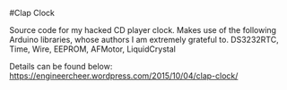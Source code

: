 #Clap Clock

Source code for my hacked CD player clock.
Makes use of the following Arduino libraries, whose authors I am extremely grateful to.
DS3232RTC, Time, Wire, EEPROM, AFMotor, LiquidCrystal

Details can be found below:
https://engineercheer.wordpress.com/2015/10/04/clap-clock/
